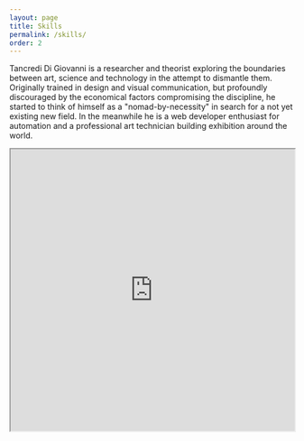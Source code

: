 ```yaml
---
layout: page
title: Skills
permalink: /skills/
order: 2
---
```


Tancredi Di Giovanni is a researcher and theorist exploring the boundaries between art, science and technology in the attempt to dismantle them. Originally trained in design and visual communication, but profoundly discouraged by the economical factors compromising the discipline, he started to think of himself as a "nomad-by-necessity" in search for a not yet existing new field. In the meanwhile he is a web developer enthusiast for automation and a professional art technician building exhibition around the world.
<iframe src="https://tancre.github.io/skills_graph/" style="width: 100%; height: 500px;"></iframe>